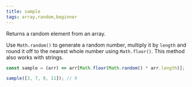 ```yaml
---
title: sample
tags: array,random,beginner
---
```


Returns a random element from an array.

Use `Math.random()` to generate a random number, multiply it by `length` and round it off to the nearest whole number using `Math.floor()`.
This method also works with strings.

```js
const sample = (arr) => arr[Math.floor(Math.random() * arr.length)];
```

```js
sample([3, 7, 9, 11]); // 9
```
